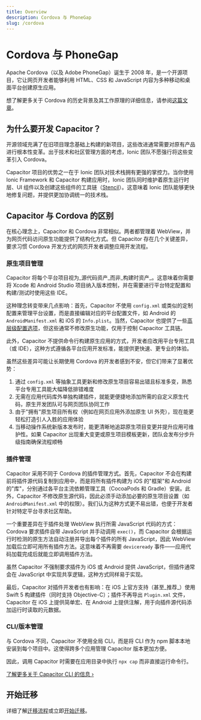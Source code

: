 ```yaml
---
title: Overview
description: Cordova 与 PhoneGap
slug: /cordova
---
```


# Cordova 与 PhoneGap

Apache Cordova（以及 Adobe PhoneGap）诞生于 2008 年，是一个开源项目，它让网页开发者能够利用 HTML、CSS 和 JavaScript 内容为多种移动和桌面平台创建原生应用。

想了解更多关于 Cordova 的历史背景及其工作原理的详细信息，请参阅[这篇文章](https://ionicframework.com/resources/articles/what-is-apache-cordova)。

## 为什么要开发 Capacitor？

开源领域充满了在旧项目理念基础上构建的新项目，这些改进通常需要对原有产品进行根本性变革。出于技术和社区管理方面的考虑，Ionic 团队不愿强行将这些变革引入 Cordova。

Capacitor 项目的优势之一在于 Ionic 团队对技术栈拥有更强的掌控力。当你使用 Ionic Framework 和 Capacitor 构建应用时，Ionic 团队同时维护着原生运行时层、UI 组件以及创建这些组件的工具链（[Stencil](https://stenciljs.com/)）。这意味着 Ionic 团队能够更快地修复问题，并提供更加协调统一的技术栈。

## Capacitor 与 Cordova 的区别

在核心理念上，Capacitor 和 Cordova 非常相似。两者都管理着 WebView，并为网页代码访问原生功能提供了结构化方式。但 Capacitor 存在几个关键差异，要求习惯 Cordova 开发方式的网页开发者调整应用开发流程。

### 原生项目管理

Capacitor 将每个平台项目视为_源代码资产_而非_构建时资产_。这意味着你需要将 Xcode 和 Android Studio 项目纳入版本控制，并在需要进行平台特定配置和构建/测试时使用这些 IDE。

这种理念转变带来几点影响：首先，Capacitor 不使用 `config.xml` 或类似的定制配置来管理平台设置，而是直接编辑对应的平台配置文件，如 Android 的 `AndroidManifest.xml` 和 iOS 的 `Info.plist`。当然，Capacitor 也提供了一些[高层级配置选项](/main/basics/configuring-your-app.md)，但这些通常不修改原生功能，仅用于控制 Capacitor 工具链。

此外，Capacitor 不提供命令行构建原生应用的方式，开发者应改用平台专用工具（或 IDE），这种方式遵循各平台应用开发标准，能提供更快速、更专业的体验。

虽然这些差异可能让长期使用 Cordova 的开发者感到不安，但它们带来了显著优势：

1. 通过 `config.xml` 等抽象工具更新和修改原生项目容易出错且标准多变，熟悉平台专用工具能大幅降低排错难度
2. 无需在应用代码库外单独构建插件，就能更便捷地添加所需的自定义原生代码，原生开发团队可与网页团队协同工作
3. 由于"拥有"原生项目所有权（例如在网页应用外添加原生 UI 外壳），现在能更轻松打造引人入胜的应用体验
4. 当移动操作系统新版本发布时，能更清晰地追踪原生项目变更并提升应用可维护性。如果 Capacitor 出现重大变更或原生项目模板更新，团队会发布分步升级指南确保流程顺畅

### 插件管理

Capacitor 采用不同于 Cordova 的插件管理方式。首先，Capacitor 不会在构建前将插件源代码复制到应用中，而是将所有插件构建为 iOS 的"框架"和 Android 的"库"，分别通过各平台主流依赖管理工具（CocoaPods 和 Gradle）安装。此外，Capacitor 不修改原生源代码，因此必须手动添加必要的原生项目设置（如 `AndroidManifest.xml` 中的权限）。我们认为这种方式更不易出错，也便于开发者针对特定平台寻求社区帮助。

一个重要差异在于插件处理 WebView 执行所需 JavaScript 代码的方式：Cordova 要求插件自带 JavaScript 并手动调用 `exec()`，而 Capacitor 会根据运行时检测的原生方法自动注册并导出每个插件的所有 JavaScript，因此 WebView 加载后立即可用所有插件方法。这意味着不再需要 `deviceready` 事件——应用代码加载完成后就能立即调用插件方法。

虽然 Capacitor 不强制要求插件为 iOS 或 Android 提供 JavaScript，但插件通常会在 JavaScript 中实现共享逻辑，这种方式同样易于实现。

最后，Capacitor 对插件开发者也有影响：在 iOS 上官方支持（甚至_推荐_）使用 Swift 5 构建插件（同时支持 Objective-C）；插件不再导出 `Plugin.xml` 文件，Capacitor 在 iOS 上提供简单宏、在 Android 上提供注解，用于向插件源代码添加运行时读取的元数据。

### CLI/版本管理

与 Cordova 不同，Capacitor 不使用全局 CLI，而是将 CLI 作为 npm 脚本本地安装到每个项目中。这使得跨多个应用管理 Capacitor 版本更加方便。

因此，调用 Capacitor 时需要在应用目录中执行 `npx cap` 而非直接运行命令行。

[了解更多关于 Capacitor CLI 的信息 &#8250;](/cli/index.md)

## 开始迁移

详细了解[迁移流程](/main/cordova/migration-strategy.md)或立即[开始迁移](/main/cordova/migrating-from-cordova-to-capacitor.md)。
